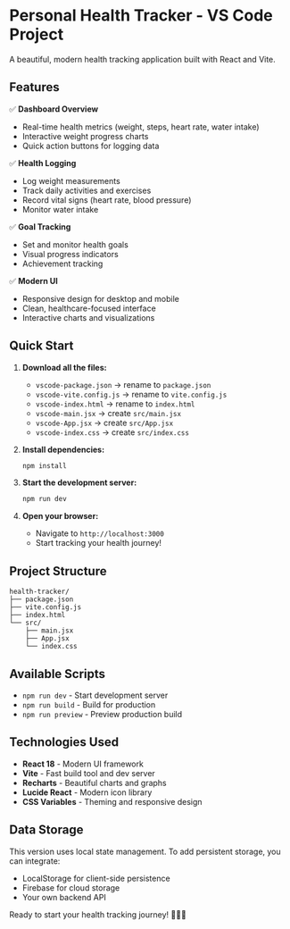 # Personal Health Tracker - VS Code Project

A beautiful, modern health tracking application built with React and Vite.

## Features

✅ **Dashboard Overview**
- Real-time health metrics (weight, steps, heart rate, water intake)
- Interactive weight progress charts
- Quick action buttons for logging data

✅ **Health Logging**
- Log weight measurements
- Track daily activities and exercises
- Record vital signs (heart rate, blood pressure)
- Monitor water intake

✅ **Goal Tracking**
- Set and monitor health goals
- Visual progress indicators
- Achievement tracking

✅ **Modern UI**
- Responsive design for desktop and mobile
- Clean, healthcare-focused interface
- Interactive charts and visualizations

## Quick Start

1. **Download all the files:**
   - `vscode-package.json` → rename to `package.json`
   - `vscode-vite.config.js` → rename to `vite.config.js`
   - `vscode-index.html` → rename to `index.html`
   - `vscode-main.jsx` → create `src/main.jsx`
   - `vscode-App.jsx` → create `src/App.jsx`
   - `vscode-index.css` → create `src/index.css`

2. **Install dependencies:**
   ```bash
   npm install
   ```

3. **Start the development server:**
   ```bash
   npm run dev
   ```

4. **Open your browser:**
   - Navigate to `http://localhost:3000`
   - Start tracking your health journey!

## Project Structure

```
health-tracker/
├── package.json
├── vite.config.js
├── index.html
└── src/
    ├── main.jsx
    ├── App.jsx
    └── index.css
```

## Available Scripts

- `npm run dev` - Start development server
- `npm run build` - Build for production
- `npm run preview` - Preview production build

## Technologies Used

- **React 18** - Modern UI framework
- **Vite** - Fast build tool and dev server
- **Recharts** - Beautiful charts and graphs
- **Lucide React** - Modern icon library
- **CSS Variables** - Theming and responsive design

## Data Storage

This version uses local state management. To add persistent storage, you can integrate:
- LocalStorage for client-side persistence
- Firebase for cloud storage
- Your own backend API

Ready to start your health tracking journey! 🏃‍♂️💪
